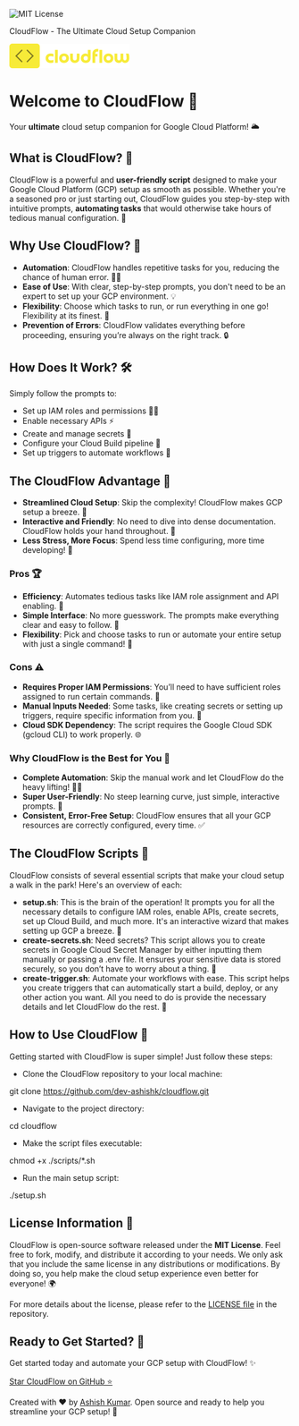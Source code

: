 ![MIT License](https://img.shields.io/badge/License-MIT-green.svg)

CloudFlow - The Ultimate Cloud Setup Companion

![img](./assets/logo.png)

Welcome to CloudFlow 🚀
=======================

Your **ultimate** cloud setup companion for Google Cloud Platform! 🌥️

What is CloudFlow? 🤔
---------------------

CloudFlow is a powerful and **user-friendly script** designed to make your Google Cloud Platform (GCP) setup as smooth as possible. Whether you're a seasoned pro or just starting out, CloudFlow guides you step-by-step with intuitive prompts, **automating tasks** that would otherwise take hours of tedious manual configuration. 🌟

Why Use CloudFlow? 🌈
---------------------

*   **Automation**: CloudFlow handles repetitive tasks for you, reducing the chance of human error. 🧑‍💻
*   **Ease of Use**: With clear, step-by-step prompts, you don't need to be an expert to set up your GCP environment. 💡
*   **Flexibility**: Choose which tasks to run, or run everything in one go! Flexibility at its finest. 🔄
*   **Prevention of Errors**: CloudFlow validates everything before proceeding, ensuring you’re always on the right track. 🔒

How Does It Work? 🛠️
---------------------

Simply follow the prompts to:

*   Set up IAM roles and permissions 👩‍💼
*   Enable necessary APIs ⚡
*   Create and manage secrets 🔑
*   Configure your Cloud Build pipeline 🔄
*   Set up triggers to automate workflows 🔔

The CloudFlow Advantage 🌟
--------------------------

*   **Streamlined Cloud Setup**: Skip the complexity! CloudFlow makes GCP setup a breeze. 💨
*   **Interactive and Friendly**: No need to dive into dense documentation. CloudFlow holds your hand throughout. 🤝
*   **Less Stress, More Focus**: Spend less time configuring, more time developing! 🎉

### Pros 🏆

*   **Efficiency**: Automates tedious tasks like IAM role assignment and API enabling. 🔧
*   **Simple Interface**: No more guesswork. The prompts make everything clear and easy to follow. 🧠
*   **Flexibility**: Pick and choose tasks to run or automate your entire setup with just a single command! 🧳

### Cons ⚠️

*   **Requires Proper IAM Permissions**: You’ll need to have sufficient roles assigned to run certain commands. 🔑
*   **Manual Inputs Needed**: Some tasks, like creating secrets or setting up triggers, require specific information from you. 💬
*   **Cloud SDK Dependency**: The script requires the Google Cloud SDK (gcloud CLI) to work properly. 🌐

### Why CloudFlow is the Best for You 💖

*   **Complete Automation**: Skip the manual work and let CloudFlow do the heavy lifting! 🏋️‍♂️
*   **Super User-Friendly**: No steep learning curve, just simple, interactive prompts. 📲
*   **Consistent, Error-Free Setup**: CloudFlow ensures that all your GCP resources are correctly configured, every time. ✅

The CloudFlow Scripts 📝
------------------------

CloudFlow consists of several essential scripts that make your cloud setup a walk in the park! Here's an overview of each:

*   **setup.sh**: This is the brain of the operation! It prompts you for all the necessary details to configure IAM roles, enable APIs, create secrets, set up Cloud Build, and much more. It's an interactive wizard that makes setting up GCP a breeze. 🎩
*   **create-secrets.sh**: Need secrets? This script allows you to create secrets in Google Cloud Secret Manager by either inputting them manually or passing a .env file. It ensures your sensitive data is stored securely, so you don’t have to worry about a thing. 🔑
*   **create-trigger.sh**: Automate your workflows with ease. This script helps you create triggers that can automatically start a build, deploy, or any other action you want. All you need to do is provide the necessary details and let CloudFlow do the rest. 🔄

How to Use CloudFlow 🚀
-----------------------

Getting started with CloudFlow is super simple! Just follow these steps:

*   Clone the CloudFlow repository to your local machine:

git clone https://github.com/dev-ashishk/cloudflow.git
        

*   Navigate to the project directory:

cd cloudflow
        

*   Make the script files executable:

chmod +x ./scripts/\*.sh
        

*   Run the main setup script:

./setup.sh

License Information 📜
----------------------

CloudFlow is open-source software released under the **MIT License**. Feel free to fork, modify, and distribute it according to your needs. We only ask that you include the same license in any distributions or modifications. By doing so, you help make the cloud setup experience even better for everyone! 🌍

For more details about the license, please refer to the [LICENSE file](LICENSE) in the repository.

Ready to Get Started? 🚀
------------------------

Get started today and automate your GCP setup with CloudFlow! ✨

[Star CloudFlow on GitHub ⭐](https://github.com/dev-ashishk/cloudflow)

Created with ❤️ by [Ashish Kumar](https://www.linkedin.com/in/ashishkumar17/). Open source and ready to help you streamline your GCP setup! 🌟
